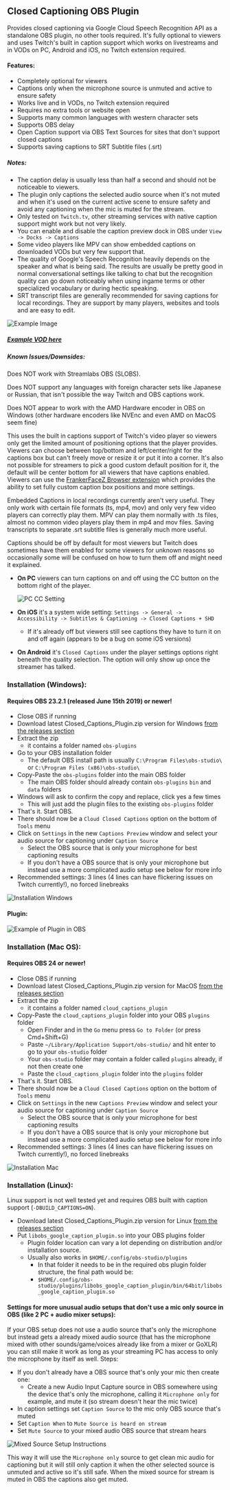 ## Closed Captioning OBS Plugin

Provides closed captioning via Google Cloud Speech Recognition API as a standalone OBS plugin, no other tools required. 
It's fully optional to viewers and uses Twitch's built in caption support which works on livestreams and in VODs on PC, Android and iOS, no Twitch extension required.  

#### Features:
  * Completely optional for viewers
  * Captions only when the microphone source is unmuted and active to ensure safety
  * Works live and in VODs, no Twitch extension required
  * Requires no extra tools or website open
  * Supports many common languages with western character sets
  * Supports OBS delay
  * Open Caption support via OBS Text Sources for sites that don't support closed captions
  * Supports saving captions to SRT Subtitle files (.srt)

##### Notes:
* The caption delay is usually less than half a second and should not be noticeable to viewers.
* The plugin only captions the selected audio source when it's not muted and when it's used on the current active scene to ensure safety and avoid any captioning when the mic is muted for the stream.
* Only tested on `Twitch.tv`, other streaming services with native caption support might work but not very likely.
* You can enable and disable the caption preview dock in OBS under `View -> Docks -> Captions` 
* Some video players like MPV can show embedded captions on downloaded VODs but very few support that.
* The quality of Google's Speech Recognition heavily depends on the speaker and what is being said. The results are usually be pretty good in normal conversational settings like talking to chat but the recognition quality can go down noticeably when using ingame terms or other specialized vocabulary or during hectic speaking. 
* SRT transcript files are generally recommended for saving captions for local recordings. They are support by many players, websites and tools and are easy to edit.

![Example Image](https://i.imgur.com/UcPk8gz.png)
##### [Example VOD here](https://www.twitch.tv/videos/441407980?t=20s)

##### Known Issues/Downsides:

Does NOT work with Streamlabs OBS (SLOBS).

Does NOT support any languages with foreign character sets like Japanese or Russian, that isn't possible the way Twitch and OBS captions work.

Does NOT appear to work with the AMD Hardware encoder in OBS on Windows (other hardware encoders like NVEnc and even AMD on MacOS seem fine)

This uses the built in captions support of Twitch's video player so viewers only get the limited amount of positioning options that the player provides. Viewers can choose between top/bottom and left/center/right for the captions box but can't freely move or resize it or put it into a corner. It's also not possible for streamers to pick a good custom default position for it, the default will be center bottom for all viewers that have captions enabled.
Viewers can use the [FrankerFaceZ Browser extension](https://chrome.google.com/webstore/detail/frankerfacez/fadndhdgpmmaapbmfcknlfgcflmmmieb) which provides the ability to set fully custom caption box positions and more settings.

Embedded Captions in local recordings currently aren't very useful. They only work with certain file formats (ts, mp4, mov) and only very few video players can correctly play them.
MPV can play them normally with .ts files, almost no common video players play them in mp4 and mov files. Saving transcripts to separate .srt subtitle files is generally much more useful.

Captions should be off by default for most viewers but Twitch does sometimes have them enabled for some viewers for unknown reasons so occasionally some will be confused on how to turn them off and might need it explained.

* **On PC** viewers can turn captions on and off using the CC button on the bottom right of the player.

    ![PC CC Setting](https://i.imgur.com/jBTzQT8.png)
    
    
* **On iOS** it's a system wide setting: `Settings -> General -> Accessibility -> Subtitles & Captioning -> Closed Captions + SHD` 
  * If it's already off but viewers still see captions they have to turn it on and off again (appears to be a bug on some iOS versions)
  
* **On Android** it's `Closed Captions` under the player settings options right beneath the quality selection. The option will only show up once the streamer has talked.

### Installation (Windows):
#### Requires OBS 23.2.1 (released June 15th 2019) or newer!

* Close OBS if running
* Download latest Closed_Captions_Plugin.zip version for Windows [from the releases section](https://github.com/ratwithacompiler/OBS-captions-plugin/releases)
* Extract the zip
  * it contains a folder named `obs-plugins`
* Go to your OBS installation folder
  * The default OBS install path is usually `C:\Program Files\obs-studio\` or `C:\Program Files (x86)\obs-studio\`
* Copy-Paste the `obs-plugins` folder into the main OBS folder
  * The main OBS folder should already contain `obs-plugins` `bin` and `data` folders
* Windows will ask to confirm the copy and replace, click yes a few times
  * This will just add the plugin files to the existing `obs-plugins` folder
* That's it. Start OBS.
* There should now be a `Cloud Closed Captions` option on the bottom of `Tools` menu
* Click on `Settings` in the new `Captions Preview` window and select your audio source for captioning under `Caption Source`
  * Select the OBS source that is only your microphone for best captioning results
  * If you don't have a OBS source that is only your microphone but instead use a more complicated audio setup see below for more info
* Recommended settings: 3 lines (4 lines can have flickering issues on Twitch currently!), no forced linebreaks

![Installation Windows](https://i.imgur.com/8EknThL.png)

#### Plugin:
![Example of Plugin in OBS](https://i.imgur.com/Xpp6HCe.png)

### Installation (Mac OS):
#### Requires OBS 24 or newer!

* Close OBS if running
* Download latest Closed_Captions_Plugin.zip version for MacOS [from the releases section](https://github.com/ratwithacompiler/OBS-captions-plugin/releases)
* Extract the zip
  * it contains a folder named `cloud_captions_plugin`
* Copy-Paste the `cloud_captions_plugin` folder into your OBS `plugins` folder
  * Open Finder and in the `Go` menu press `Go to Folder` (or press Cmd+Shift+G)  
  * Paste `~/Library/Application Support/obs-studio/` and hit enter to go to your `obs-studio` folder 
  * Your `obs-studio` folder may contain a folder called `plugins` already, if not then create one
  * Paste the `cloud_captions_plugin` folder into the `plugins` folder 
* That's it. Start OBS.
* There should now be a `Cloud Closed Captions` option on the bottom of `Tools` menu
* Click on `Settings` in the new `Captions Preview` window and select your audio source for captioning under `Caption Source`
  * Select the OBS source that is only your microphone for best captioning results
  * If you don't have a OBS source that is only your microphone but instead use a more complicated audio setup see below for more info
* Recommended settings: 3 lines (4 lines can have flickering issues on Twitch currently!), no forced linebreaks

![Installation Mac](https://i.imgur.com/nlF3TMr.png)

### Installation (Linux):

Linux support is not well tested yet and requires OBS built with caption support (`-DBUILD_CAPTIONS=ON`).

* Download latest Closed_Captions_Plugin.zip version for Linux [from the releases section](https://github.com/ratwithacompiler/OBS-captions-plugin/releases)
* Put `libobs_google_caption_plugin.so` into your OBS plugins folder
  * Plugin folder location can vary a lot depending on distribution and/or installation source.
  * Usually also works in `$HOME/.config/obs-studio/plugins`
    * In that folder it needs to be in the required obs plugin folder structure, the final path would be:
    * `$HOME/.config/obs-studio/plugins/libobs_google_caption_plugin/bin/64bit/libobs_google_caption_plugin.so`


#### Settings for more unusual audio setups that don't use a mic only source in OBS (like 2 PC + audio mixer setups):

If your OBS setup does not use a audio source that's only the microphone but instead gets a already mixed audio source (that has the microphone mixed with other sounds/game/voices already like from a mixer or GoXLR) you can still make it work as long as your streaming PC has access to only the microphone by itself as well. Steps:

* If you don't already have a OBS source that's only your mic then create one:
	* Create a new Audio Input Capture source in OBS somewhere using the device that's only the microphone, calling it `Microphone only` for example, and mute it (so stream doesn't hear the mic twice)
* In caption settings set `Caption Source` to the mic only OBS source that's muted
* Set `Caption When` to `Mute Source is heard on stream`
* Set `Mute Source` to your mixed audio OBS source that stream hears

![Mixed Source Setup Instructions](https://i.imgur.com/wuE89ZT.png)

This way it will use the `Microphone only` source to get clean mic audio for captioning but it will still only caption it when the other selected source is unmuted and active so it's still safe. When the mixed source for stream is muted in OBS the captions also get muted.

